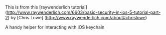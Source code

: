 This is from this [raywenderlich tutorial] (http://www.raywenderlich.com/6603/basic-security-in-ios-5-tutorial-part-2) by [Chris Lowe] (http://www.raywenderlich.com/about#chrislowe)

A handy helper for interacting with iOS keychain